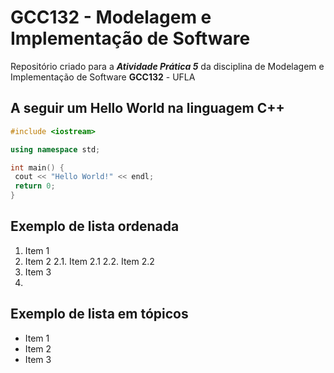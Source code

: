 # GCC132 - Modelagem e Implementação de Software
Repositório criado para  a ***Atividade Prática 5*** da disciplina de Modelagem e Implementação de Software **GCC132** - UFLA

## A seguir um Hello World na linguagem C++

```cpp
#include <iostream>

using namespace std;

int main() { 
 cout << "Hello World!" << endl;
 return 0;
}
``` 
## Exemplo de lista ordenada
1. Item 1
2. Item 2
   2.1. Item 2.1
   2.2. Item 2.2
3. Item 3
4. 
## Exemplo de lista em tópicos

* Item 1
* Item 2
* Item 3